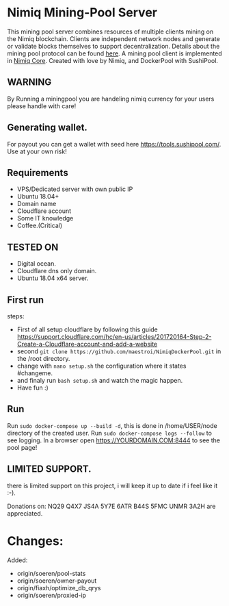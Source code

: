 # Nimiq Mining-Pool Server
This mining pool server combines resources of multiple clients mining on the Nimiq blockchain.
Clients are independent network nodes and generate or validate blocks themselves to support decentralization.
Details about the mining pool protocol can be found [here](https://nimiq-network.github.io/developer-reference/chapters/pool-protocol.html#mining-pool-protocol).
A mining pool client is implemented in [Nimiq Core](https://github.com/nimiq-network/core/tree/master/src/main/generic/miner).
Created with love by Nimiq, and DockerPool with SushiPool.

## WARNING
By Running a miningpool you are handeling nimiq currency for your users please handle with care!

## Generating wallet.
For payout you can get a wallet with seed here https://tools.sushipool.com/.
Use at your own risk!

## Requirements
- VPS/Dedicated server with own public IP
- Ubuntu 18.04+
- Domain name
- Cloudflare account
- Some IT knowledge
- Coffee.(Critical)

## TESTED ON
- Digital ocean.
- Cloudflare dns only domain.
- Ubuntu 18.04 x64 server.

## First run
steps:
- First of all setup cloudflare by following this guide https://support.cloudflare.com/hc/en-us/articles/201720164-Step-2-Create-a-Cloudflare-account-and-add-a-website
- second `git clone https://github.com/maestroi/NimiqDockerPool.git` in the /root directory.
- change with `nano setup.sh` the configuration where it states #changeme.
- and finaly run `bash setup.sh` and watch the magic happen.
- Have fun :)
  
## Run
Run `sudo docker-compose up --build -d`, this is done in /home/USER/node directory of the created user.
Run `sudo docker-compose logs --follow` to see logging.
In a browser open https://YOURDOMAIN.COM:8444 to see the pool page!

## LIMITED SUPPORT.
there is limited support on this project, i will keep it up to date if i feel like it :-).

Donations on: NQ29 Q4X7 JS4A 5Y7E 6ATR B44S 5FMC UNMR 3A2H are appreciated. 

# Changes:
Added:
- origin/soeren/pool-stats 
- origin/soeren/owner-payout
- origin/fiaxh/optimize_db_qrys
- origin/soeren/proxied-ip